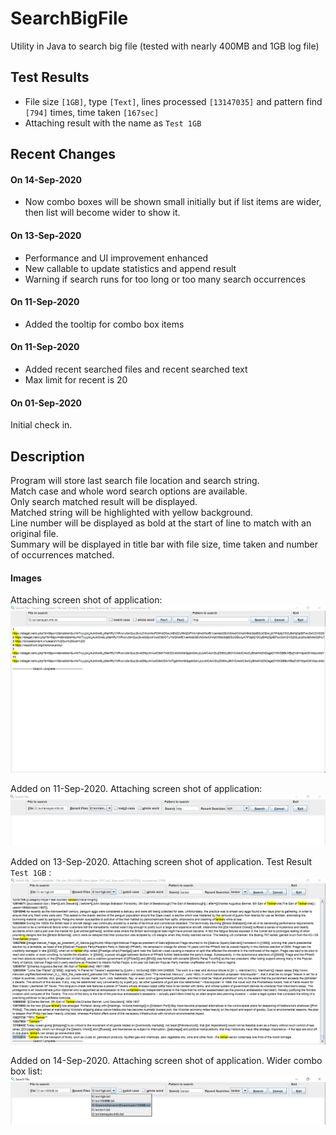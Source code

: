 # SearchBigFile
Utility in Java to search big file (tested with nearly 400MB and 1GB log file)

## Test Results<br>
 - File size `[1GB]`, type `[Text]`, lines processed `[13147035]` and pattern find `[794]` times, time taken `[167sec]`<br>
 - Attaching result with the name as `Test 1GB`<br>

## Recent Changes<br>
#### On 14-Sep-2020<br>
* Now combo boxes will be shown small initially but if list items are wider, then list will become wider to show it. 

#### On 13-Sep-2020<br>
* Performance and UI improvement enhanced
* New callable to update statistics and append result
* Warning if search runs for too long or too many search occurrences 

#### On 11-Sep-2020<br>
* Added the tooltip for combo box items

#### On 11-Sep-2020<br>
* Added recent searched files and recent searched text
* Max limit for recent is 20

#### On 01-Sep-2020<br>
Initial check in.

## Description<br>
Program will store last search file location and search string. <br>
Match case and whole word search options are available. <br>
Only search matched result will be displayed. <br>
Matched string will be highlighted with yellow background. <br>
Line number will be displayed as bold at the start of line to match with an original file. <br>
Summary will be displayed in title bar with file size, time taken and number of occurrences matched. <br>

#### Images<br>
Attaching screen shot of application:<br>
![Image of Yaktocat](https://github.com/svermaji/SearchBigFile/blob/master/app-image.png) 

Added on 11-Sep-2020. Attaching screen shot of application:<br>
![Image of Yaktocat](https://github.com/svermaji/SearchBigFile/blob/master/app-image-recent-controls.png) 

Added on 13-Sep-2020. Attaching screen shot of application. Test Result `Test 1GB` :<br>
![Image of Yaktocat](https://github.com/svermaji/SearchBigFile/blob/master/app-test-1gb.png) 

Added on 14-Sep-2020. Attaching screen shot of application. Wider combo box list:<br>
![Image of Yaktocat](https://github.com/svermaji/SearchBigFile/blob/master/app-image-wider-cb-list.png) 
